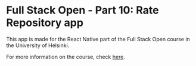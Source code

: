 # Full Stack Open - Part 10: Rate Repository app 

This app is made for the React Native part of the Full Stack Open course in the University of Helsinki.

For more information on the course, check [here](https://fullstackopen.com/en/part10/introduction_to_react_native).
